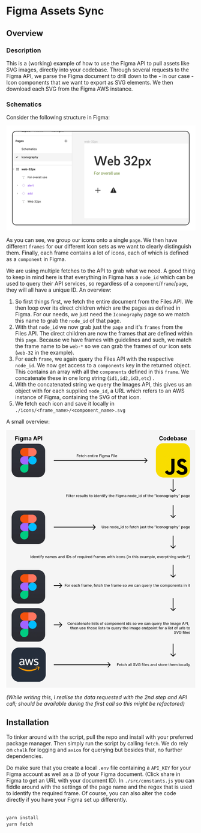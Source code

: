 
#  Figma Assets Sync

  

##  Overview

### Description

This is a (working) example of how to use the Figma API to pull assets like SVG images, directly into your codebase. Through several requests to the Figma API, we parse the Figma document to drill down to the - in our case - Icon components that we want to export as SVG elements. We then download each SVG from the Figma AWS instance.

### Schematics

Consider the following structure in Figma:

<img src="img/example.png" alt="Figma Eample"/>

As you can see, we group our icons onto a single `page`. We then have different `frames` for our different Icon sets as we want to clearly distinguish them. Finally, each frame contains a lot of icons, each of which is defined as a `component` in Figma.

We are using multiple fetches to the API to grab what we need. A good thing to keep in mind here is that everything in Figma has a `node_id` which can be used to query their API services, so regardless of a `component`/`frame`/`page`, they will all have a unique ID. An overview:

1. So first things first, we fetch the entire document from the Files API. We then loop over its direct children which are the pages as defined in Figma. For our needs, we just need the `Iconography` page so we match this name to grab the `node_id` of that page.
2. With that `node_id` we now grab just the `page` and it's `frames` from the Files API. The direct children are now the frames that are defined within this `page`. Because we have frames with guidelines and such, we match the frame name to be `web-*` so we can grab the frames of our icon sets (`web-32` in the example).
3. For each `frame`, we again query the Files API with the respective `node_id`. We now get access to a `components` key in the returned object. This contains an array with all the `components` defined in this `frame`. We concatenate these in one long string (`id1,id2,id3,etc`) .
4. With the concatenated string we query the Images API, this gives us an object with for each supplied `node_id`, a URL which refers to an AWS instance of Figma, containing the SVG of that icon.
5. We fetch each icon and save it locally in `./icons/<frame_name>/<component_name>.svg`

A small overview:

<img src="img/schematics.png" alt="Overview of the code schematics"/>

*(While writing this, I realise the data requested with the 2nd step and API call; should be available during the first call so this might be refactored)*
  

##  Installation

To tinker around with the script, pull the repo and install with your preferred package manager. Then simply run the script by calling `fetch`. We do rely on `chalk` for logging and `axios` for querying but besides that, no further dependencies.

Do make sure that you create a local `.env` file containing a `API_KEY` for your Figma account as well as a `ID` of your Figma document. (Click share in Figma to get an URL with your document ID). In `./src/constants.js` you can fiddle around with the settings of the page name and the regex that is used to identify the required frame. Of course, you can also alter the code directly if you have your Figma set up differently.
  

```bash

yarn install
yarn fetch

```
